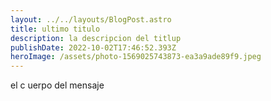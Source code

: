 ```yaml
---
layout: ../../layouts/BlogPost.astro
title: ultimo titulo
description: la descripcion del titlup
publishDate: 2022-10-02T17:46:52.393Z
heroImage: /assets/photo-1569025743873-ea3a9ade89f9.jpeg
---
```

e﻿l c uerpo del mensaje